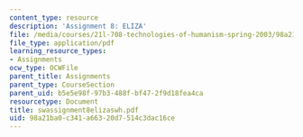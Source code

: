 ```yaml
---
content_type: resource
description: 'Assignment 8: ELIZA'
file: /media/courses/21l-708-technologies-of-humanism-spring-2003/98a21ba0c341a66320d7514c3dac16ce_swassignment8elizaswh.pdf
file_type: application/pdf
learning_resource_types:
- Assignments
ocw_type: OCWFile
parent_title: Assignments
parent_type: CourseSection
parent_uid: b5e5e98f-97b3-488f-bf47-2f9d18fea4ca
resourcetype: Document
title: swassignment8elizaswh.pdf
uid: 98a21ba0-c341-a663-20d7-514c3dac16ce
---
```

